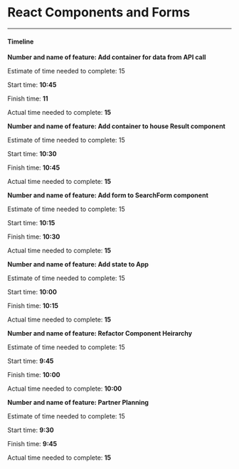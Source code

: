 # React Components and Forms

---

#### Timeline

**Number and name of feature: Add container for data from API call**

Estimate of time needed to complete: 15

Start time: **10:45**

Finish time: **11**

Actual time needed to complete: **15**

**Number and name of feature: Add container to house Result component**

Estimate of time needed to complete: 15

Start time: **10:30**

Finish time: **10:45**

Actual time needed to complete: **15**

**Number and name of feature: Add form to SearchForm component**

Estimate of time needed to complete: 15

Start time: **10:15**

Finish time: **10:30**

Actual time needed to complete: **15**

**Number and name of feature: Add state to App**

Estimate of time needed to complete: 15

Start time: **10:00**

Finish time: **10:15**

Actual time needed to complete: **15**

**Number and name of feature: Refactor Component Heirarchy**

Estimate of time needed to complete: 15

Start time: **9:45**

Finish time: **10:00**

Actual time needed to complete: **10:00**

**Number and name of feature: Partner Planning**

Estimate of time needed to complete: 15

Start time: **9:30**

Finish time: **9:45**

Actual time needed to complete: **15**
